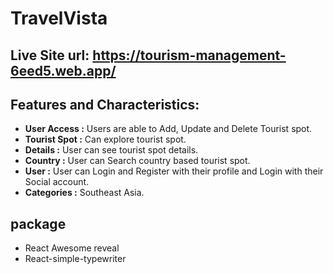 # TravelVista

## Live Site url: https://tourism-management-6eed5.web.app/

## Features and Characteristics:

- **User Access :** Users are able to Add, Update and Delete Tourist spot.
- **Tourist Spot :** Can explore tourist spot.
- **Details :** User can see tourist spot details.
- **Country :** User can Search country based tourist spot.
- **User :** User can Login and Register with their profile and Login with their Social account.
- **Categories :** Southeast Asia.

## package

- React Awesome reveal
- React-simple-typewriter